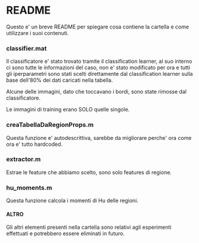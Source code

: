 # README
Questo e' un breve README per spiegare cosa contiene la cartella e come utilizzare i suoi contenuti.

### classifier.mat
Il classificatore e' stato trovato tramite il classification learner, al suo interno ci sono tutte le informazioni del caso, non e' stato modificato per ora e tutti gli iperparametri sono stati scelti direttamente dal classification learner sulla base dell'80% dei dati caricati nella tabella.

Alcune delle immagini, dato che toccavano i bordi, sono state rimosse dal classificatore.

Le immagini di training erano SOLO quelle singole.

### creaTabellaDaRegionProps.m
Questa funzione e' autodescrittiva, sarebbe da migliorare perche' ora come ora e' tutto hardcoded.

### extractor.m
Estrae le feature che abbiamo scelto, sono solo features di regione.

### hu_moments.m
Questa funzione calcola i momenti di Hu delle regioni.

#### ALTRO
Gli altri elementi presenti nella cartella sono relativi agli esperimenti effettuati e potrebbero essere eliminati in futuro.